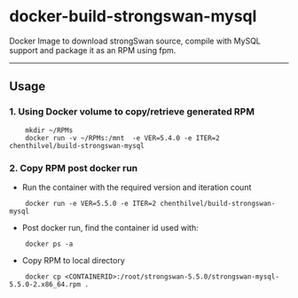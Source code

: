 # docker-build-strongswan-mysql
Docker Image to download strongSwan source, compile with MySQL support and package it as an RPM using fpm.

----------

## Usage
### 1. Using Docker volume to copy/retrieve generated RPM
``` 
    mkdir ~/RPMs 
    docker run -v ~/RPMs:/mnt  -e VER=5.4.0 -e ITER=2 chenthilvel/build-strongswan-mysql
```
### 2. Copy RPM post docker run
 + Run the container with the required version and iteration count
    
``` 
    docker run -e VER=5.5.0 -e ITER=2 chenthilvel/build-strongswan-mysql
```
 + Post docker run, find the container id used with: 
```  
    docker ps -a 
```

 + Copy RPM to local directory
``` 
    docker cp <CONTAINERID>:/root/strongswan-5.5.0/strongswan-mysql-5.5.0-2.x86_64.rpm .
```
